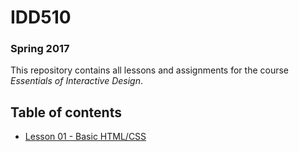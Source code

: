 # IDD510
### Spring 2017

This repository contains all lessons and assignments for the course _Essentials of Interactive Design_.


## Table of contents

* [Lesson 01 - Basic HTML/CSS](/lessons/lesson-01)